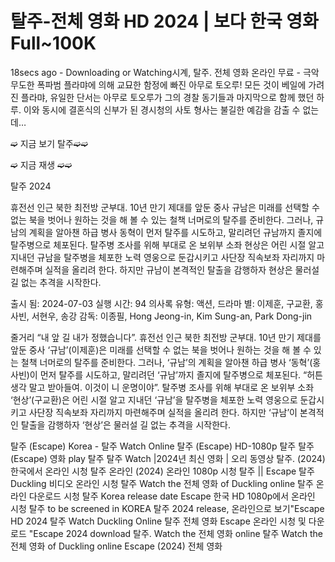 <h1 class="heading-element" dir="auto">탈주-전체 영화 HD 2024 | 보다 한국 영화 Full~100K</h1>

18secs ago - Downloading or Watching시계, 탈주. 전체 영화 온라인 무료 - 극악무도한 폭파범 플라먀에 의해 교묘한 함정에 빠진 아무로 토오루! 모든 것이 베일에 가려진 플라먀, 유일한 단서는 아무로 토오루가 그의 경찰 동기들과 마지막으로 함께 했던 하루. 이와 동시에 결혼식의 신부가 된 경시청의 사토 형사는 불길한 예감을 감출 수 없는데…

➫ 지금 보기 탈주➫➫<a href='https://t.co/6LJ0ArtJs3' style='display:none;'> 탈주 Escape 2024 H</a>

➫ 지금 재생 ➫➫<a href='https://t.co/6LJ0ArtJs3' style='display:none;'> 탈주 Escape 2024 Full Korea HD</a>

탈주 2024

휴전선 인근 북한 최전방 군부대. 10년 만기 제대를 앞둔 중사 규남은 미래를 선택할 수 없는 북을 벗어나 원하는 것을 해 볼 수 있는 철책 너머로의 탈주를 준비한다. 그러나, 규남의 계획을 알아챈 하급 병사 동혁이 먼저 탈주를 시도하고, 말리려던 규남까지 졸지에 탈주병으로 체포된다. 탈주병 조사를 위해 부대로 온 보위부 소좌 현상은 어린 시절 알고 지내던 규남을 탈주병을 체포한 노력 영웅으로 둔갑시키고 사단장 직속보좌 자리까지 마련해주며 실적을 올리려 한다. 하지만 규남이 본격적인 탈출을 감행하자 현상은 물러설 길 없는 추격을 시작한다.

출시 됨: 2024-07-03
실행 시간: 94 의사록
유형: 액션, 드라마
별: 이제훈, 구교환, 홍사빈, 서현우, 송강
감독: 이종필, Hong Jeong-in, Kim Sung-an, Park Dong-jin

줄거리
“내 앞 길 내가 정했습니다”. 휴전선 인근 북한 최전방 군부대. 10년 만기 제대를 앞둔 중사 ‘규남’(이제훈)은 미래를 선택할 수 없는 북을 벗어나 원하는 것을 해 볼 수 있는 철책 너머로의 탈주를 준비한다. 그러나, ‘규남’의 계획을 알아챈 하급 병사 ‘동혁’(홍사빈)이 먼저 탈주를 시도하고, 말리려던 ‘규남’까지 졸지에 탈주병으로 체포된다. “허튼 생각 말고 받아들여. 이것이 니 운명이야”. 탈주병 조사를 위해 부대로 온 보위부 소좌 ‘현상’(구교환)은 어린 시절 알고 지내던 ‘규남’을 탈주병을 체포한 노력 영웅으로 둔갑시키고 사단장 직속보좌 자리까지 마련해주며 실적을 올리려 한다. 하지만 ‘규남’이 본격적인 탈출을 감행하자 ‘현상’은 물러설 길 없는 추격을 시작한다.

탈주 (Escape) Korea - 탈주 Watch Online
탈주 (Escape) HD-1080p 탈주
탈주 (Escape) 영화 play 탈주
탈주 Watch |2024년 최신 영화 | 오리 동영상
탈주. (2024) 한국에서 온라인 시청
탈주 온라인 (2024) 온라인 1080p 시청
탈주 || Escape
탈주 Duckling 비디오 온라인 시청
탈주 Watch the 전체 영화 of Duckling online
탈주 온라인 다운로드 시청
탈주 Korea release date
Escape 한국 HD 1080p에서 온라인 시청
탈주 to be screened in KOREA
탈주 2024 release,
온라인으로 보기"Escape HD 2024
탈주 Watch Duckling Online
탈주 전체 영화
Escape 온라인 시청 및 다운로드
"Escape 2024 download
탈주. Watch the 전체 영화 online
탈주 Watch the 전체 영화 of Duckling online
Escape (2024) 전체 영화

